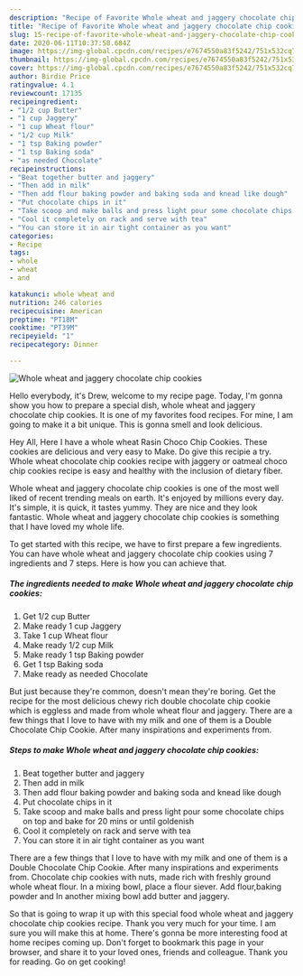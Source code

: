 ```yaml
---
description: "Recipe of Favorite Whole wheat and jaggery chocolate chip cookies"
title: "Recipe of Favorite Whole wheat and jaggery chocolate chip cookies"
slug: 15-recipe-of-favorite-whole-wheat-and-jaggery-chocolate-chip-cookies
date: 2020-06-11T10:37:58.684Z
image: https://img-global.cpcdn.com/recipes/e7674550a83f5242/751x532cq70/whole-wheat-and-jaggery-chocolate-chip-cookies-recipe-main-photo.jpg
thumbnail: https://img-global.cpcdn.com/recipes/e7674550a83f5242/751x532cq70/whole-wheat-and-jaggery-chocolate-chip-cookies-recipe-main-photo.jpg
cover: https://img-global.cpcdn.com/recipes/e7674550a83f5242/751x532cq70/whole-wheat-and-jaggery-chocolate-chip-cookies-recipe-main-photo.jpg
author: Birdie Price
ratingvalue: 4.1
reviewcount: 17135
recipeingredient:
- "1/2 cup Butter"
- "1 cup Jaggery"
- "1 cup Wheat flour"
- "1/2 cup Milk"
- "1 tsp Baking powder"
- "1 tsp Baking soda"
- "as needed Chocolate"
recipeinstructions:
- "Beat together butter and jaggery"
- "Then add in milk"
- "Then add flour baking powder and baking soda and knead like dough"
- "Put chocolate chips in it"
- "Take scoop and make balls and press light pour some chocolate chips on top and bake for 20 mins or until goldenish"
- "Cool it completely on rack and serve with tea"
- "You can store it in air tight container as you want"
categories:
- Recipe
tags:
- whole
- wheat
- and

katakunci: whole wheat and 
nutrition: 246 calories
recipecuisine: American
preptime: "PT18M"
cooktime: "PT39M"
recipeyield: "1"
recipecategory: Dinner

---
```



![Whole wheat and jaggery chocolate chip cookies](https://img-global.cpcdn.com/recipes/e7674550a83f5242/751x532cq70/whole-wheat-and-jaggery-chocolate-chip-cookies-recipe-main-photo.jpg)

Hello everybody, it's Drew, welcome to my recipe page. Today, I'm gonna show you how to prepare a special dish, whole wheat and jaggery chocolate chip cookies. It is one of my favorites food recipes. For mine, I am going to make it a bit unique. This is gonna smell and look delicious.

Hey All, Here I have a whole wheat Rasin Choco Chip Cookies. These cookies are delicious and very easy to Make. Do give this recipie a try. Whole wheat chocolate chip cookies recipe with jaggery or oatmeal choco chip cookies recipe is easy and healthy with the inclusion of dietary fiber.

Whole wheat and jaggery chocolate chip cookies is one of the most well liked of recent trending meals on earth. It's enjoyed by millions every day. It's simple, it is quick, it tastes yummy. They are nice and they look fantastic. Whole wheat and jaggery chocolate chip cookies is something that I have loved my whole life.


To get started with this recipe, we have to first prepare a few ingredients. You can have whole wheat and jaggery chocolate chip cookies using 7 ingredients and 7 steps. Here is how you can achieve that.

<!--inarticleads1-->

##### The ingredients needed to make Whole wheat and jaggery chocolate chip cookies:

1. Get 1/2 cup Butter
1. Make ready 1 cup Jaggery
1. Take 1 cup Wheat flour
1. Make ready 1/2 cup Milk
1. Make ready 1 tsp Baking powder
1. Get 1 tsp Baking soda
1. Make ready as needed Chocolate


But just because they&#39;re common, doesn&#39;t mean they&#39;re boring. Get the recipe for the most delicious chewy rich double chocolate chip cookie which is eggless and made from whole wheat flour and jaggery. There are a few things that I love to have with my milk and one of them is a Double Chocolate Chip Cookie. After many inspirations and experiments from. 

<!--inarticleads2-->

##### Steps to make Whole wheat and jaggery chocolate chip cookies:

1. Beat together butter and jaggery
1. Then add in milk
1. Then add flour baking powder and baking soda and knead like dough
1. Put chocolate chips in it
1. Take scoop and make balls and press light pour some chocolate chips on top and bake for 20 mins or until goldenish
1. Cool it completely on rack and serve with tea
1. You can store it in air tight container as you want


There are a few things that I love to have with my milk and one of them is a Double Chocolate Chip Cookie. After many inspirations and experiments from. Chocolate chip cookies with nuts, made rich with freshly ground whole wheat flour. In a mixing bowl, place a flour siever. Add flour,baking powder and In another mixing bowl add butter and jaggery. 

So that is going to wrap it up with this special food whole wheat and jaggery chocolate chip cookies recipe. Thank you very much for your time. I am sure you will make this at home. There's gonna be more interesting food at home recipes coming up. Don't forget to bookmark this page in your browser, and share it to your loved ones, friends and colleague. Thank you for reading. Go on get cooking!
